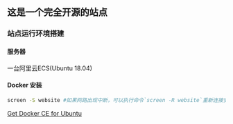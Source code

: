 ## 这是一个完全开源的站点 

### 站点运行环境搭建

#### 服务器
  
  一台阿里云ECS(Ubuntu 18.04)

#### Docker 安装

  ```sh
  screen -S website #如果网路出现中断，可以执行命令`screen -R website`重新连接安装窗口
  ```

  [Get Docker CE for Ubuntu](https://docs.docker.com/install/linux/docker-ce/ubuntu/)



#### 
